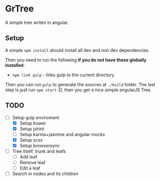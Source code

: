 # GrTree

A simple tree writen in angular.

## Setup

A simple `npm install` should install all dev and non dev dependencies.

Then you need to run the following **if you do not have these globally installed**:

* `npm link gulp` - links gulp to the current directory

Then you can run `gulp` to generate the sources at `./build` folder. The last step is just run `npm start` :D, then you get a nice simple angularJS Tree.

## TODO

* [ ] Setup gulp enviroment
  * [x] Setup bower
  * [x] Setup jshint
  * [ ] Setup karma+jasmine and angular mocks
  * [x] Setup scss
  * [x] Setup browsersync
* [ ] Tree itself, trunk and leafs
  * [ ] Add leaf
  * [ ] Remove leaf
  * [ ] Edit a leaf
* [ ] Search in nodes and its children